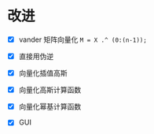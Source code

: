 # 改进

- [x] vander 矩阵向量化 `M = X .^ (0:(n-1));` 
- [x] 直接用伪逆
- [x] 向量化插值高斯
- [x] 向量化高斯计算函数
- [x] 向量化幂基计算函数
- [x] GUI

